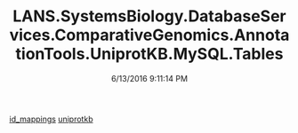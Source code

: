 ﻿---
title: LANS.SystemsBiology.DatabaseServices.ComparativeGenomics.AnnotationTools.UniprotKB.MySQL.Tables
date: 6/13/2016 9:11:14 PM
---

[id_mappings](T-LANS.SystemsBiology.DatabaseServices.ComparativeGenomics.AnnotationTools.UniprotKB.MySQL.Tables.id_mappings.html)
[uniprotkb](T-LANS.SystemsBiology.DatabaseServices.ComparativeGenomics.AnnotationTools.UniprotKB.MySQL.Tables.uniprotkb.html)
